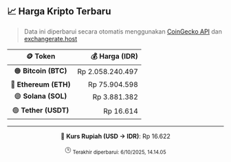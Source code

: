 

<!-- HARGA_KRIPTO -->
## 📈 Harga Kripto Terbaru

> Data ini diperbarui secara otomatis menggunakan [CoinGecko API](https://www.coingecko.com/) dan [exchangerate.host](https://exchangerate.host/)

<div align="center">

| 🪙 Token | 💰 Harga (IDR) |
|:------:|---------------:|
| 🟠 **Bitcoin (BTC)**   | Rp 2.058.240.497 |
| 🔵 **Ethereum (ETH)**  | Rp 75.904.598 |
| 🟣 **Solana (SOL)**    | Rp 3.881.382 |
| 🟢 **Tether (USDT)**   | Rp 16.614 |

---

💱 **Kurs Rupiah (USD → IDR)**: Rp 16.622

🕒 <sub>Terakhir diperbarui: 6/10/2025, 14.14.05</sub>

</div>
<!-- /HARGA_KRIPTO -->